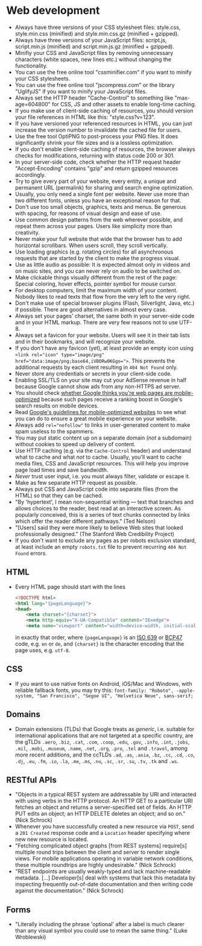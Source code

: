# Web development

 * Always have three versions of your CSS stylesheet files: style.css, style.min.css (minified) and style.min.css.gz (minified + gzipped).
 * Always have three versions of your JavaScript files: script.js, script.min.js (minified) and script.min.js.gz (minified + gzipped).
 * Minifiy your CSS and JavaScript files by removing unnecessary characters (white spaces, new lines etc.) without changing the functionality.
 * You can use the free online tool "cssminifier.com" if you want to minify your CSS stylesheets.
 * You can use the free online tool "jscompress.com" or the library "UglifyJS" if you want to minify your JavaScript files.
 * Always set the HTTP header "Cache-Control" to something like "max-age=604800" for CSS, JS and other assets to enable long-time caching.
 * If you make use of client-side caching of resources, you should version your file references in HTML like this: "style.css?v=123".
 * If you have versioned your referenced resources in HTML, you can just increase the version number to invalidate the cached file for users.
 * Use the free tool OptiPNG to post-process your PNG files. It does significantly shrink your file sizes and is a lossless optimization.
 * If you don't enable client-side caching of resources, the browser always checks for modifications, returning with status code 200 or 301.
 * In your server-side code, check whether the HTTP request header "Accept-Encoding" contains "gzip" and return gzipped resources accordingly.
 * Try to give every part of your website, every entity, a unique and permanent URL (permalink) for sharing and search engine optimization.
 * Usually, you only need a single font per website. Never use more than two different fonts, unless you have an exceptional reason for that.
 * Don't use too small objects, graphics, texts and menus. Be generous with spacing, for reasons of visual design and ease of use.
 * Use common design patterns from the web wherever possible, and repeat them across your pages. Users like simplicity more than creativity.
 * Never make your full website that wide that the browser has to add horizontal scrollbars. When users scroll, they scroll vertically.
 * Use loading graphics (e.g. rotating circles) for all asynchronous requests that are started by the client to make the progress visual.
 * Use as little audio as possible: It is expected almost only in videos and on music sites, and you can never rely on audio to be switched on.
 * Make clickable things visually different from the rest of the page: Special coloring, hover effects, pointer symbol for mouse cursor.
 * For desktop computers, limit the maximum width of your content. Nobody likes to read texts that flow from the very left to the very right.
 * Don't make use of special browser plugins (Flash, Silverlight, Java, etc.) if possible. There are good alternatives in almost every case.
 * Always set your pages' charset, the same both in your server-side code and in your HTML markup. There are very few reasons not to use UTF-8.
 * Always set a favicon for your website. Users will see it in their tab lists and in their bookmarks, and will recognize your website.
 * If you don't have any favicon (yet), at least provide an empty icon using `<link rel="icon" type="image/png" href="data:image/png;base64,iVBORw0KGgo=">`. This prevents the additional requests by each client resulting in `404 Not Found` only.
 * Never store any credentials or secrets in your client-side code.
 * Enabling SSL/TLS on your site may cut your AdSense revenue in half because Google cannot show ads from any non-HTTPS ad server.
 * You should check [whether Google thinks you're web pages are mobile-optimized](https://www.google.com/webmasters/tools/mobile-friendly/) because such pages receive a ranking boost in Google's search results on mobile devices.
 * Read [Google's guidelines for mobile-optimized websites](https://developers.google.com/webmasters/mobile-sites/mobile-seo/) to see what you can do to ensure a great mobile experience on your website.
 * Always add `rel="nofollow"` to links in user-generated content to make spam useless to the spammers.
 * You may put static content up on a separate domain (*not* a subdomain) without cookies to speed up delivery of content.
 * Use HTTP caching (e.g. via the `Cache-Control` header) and understand what to cache and what *not* to cache. Usually, you'll want to cache media files, CSS and JavaScript resources. This will help you improve page load times and save bandwidth.
 * *Never* trust user input, i.e. you must always filter, validate or escape it.
 * Make as few separate HTTP request as possible.
 * Always put CSS and JavaScript code into separate files (from the HTML) so that they can be cached.
 * "By 'hypertext', I mean non-sequential writing — text that branches and allows choices to the reader, best read at an interactive screen. As popularly conceived, this is a series of text chunks connected by links which offer the reader different pathways." (Ted Nelson)
 * "[Users] said they were more likely to believe Web sites that looked professionally designed." (The Stanford Web Credibility Project)
 * If you don't want to exclude any pages as per robots exclusion standard, at least include an empty `robots.txt` file to prevent recurring `404 Not Found` errors.

## HTML

 * Every HTML page should start with the lines

   ```html
   <!DOCTYPE html>
   <html lang="{pageLanguage}">
   <head>
       <meta charset="{charset}">
       <meta http-equiv="X-UA-Compatible" content="IE=edge">
       <meta name="viewport" content="width=device-width, initial-scale=1">
   ```

   in exactly that order, where `{pageLanguage}` is an [ISO 639](https://de.wikipedia.org/wiki/ISO_639) or [BCP47](http://www.ietf.org/rfc/bcp/bcp47.txt) code, e.g. `en` or `de`, and `{charset}` is the character encoding that the page uses, e.g. `utf-8`.

## CSS

 * If you want to use native fonts on Android, iOS/Mac and Windows, with reliable fallback fonts, you may try this: `font-family: "Roboto", -apple-system, "San Francisco", "Segoe UI", "Helvetica Neue", sans-serif;`

## Domains

 * Domain extensions (TLDs) that Google treats as *generic*, i.e. suitable for international applications that are not targeted at a specific country, are the gTLDs `.aero`, `.biz`, `.cat`, `.com`, `.coop`, `.edu`, `.gov`, `.info`, `.int`, `.jobs`, `.mil`, `.mobi`, `.museum`, `.name`, `.net`, `.org`, `.pro`, `.tel` and `.travel`, among more recent additions, and the ccTLDs `.ad`, `.as`, `.asia`, `.bz`, `.cc`, `.cd`, `.co`, `.dj`, `.eu`, `.fm`, `.io`, `.la`, `.me`, `.ms`, `.nu`, `.sc`, `.sr`, `.su`, `.tv`, `.tk` and `.ws`.

## RESTful APIs

 * "Objects in a typical REST system are addressable by URI and interacted with using verbs in the HTTP protocol. An HTTP GET to a particular URI fetches an object and returns a server-specified set of fields. An HTTP PUT edits an object; an HTTP DELETE deletes an object; and so on." (Nick Schrock)
 * Whenever you have successfully created a new resource via `POST`, send a `201 Created` response code and a `Location` header specifying where new new resource is located.
 * "Fetching complicated object graphs [from REST systems] require[s] multiple round trips between the client and server to render single views. For mobile applications operating in variable network conditions, these multiple roundtrips are highly undesirable." (Nick Schrock)
 * "REST endpoints are usually weakly-typed and lack machine-readable metadata. [...] Developer[s] deal with systems that lack this metadata by inspecting frequently out-of-date documentation and then writing code against the documentation." (Nick Schrock)

## Forms

 * "Literally including the phrase 'optional' after a label is much clearer than any visual symbol you could use to mean the same thing." (Luke Wroblewski)
